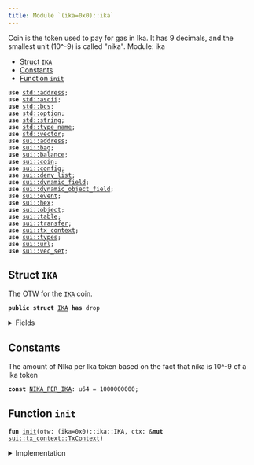 ```yaml
---
title: Module `(ika=0x0)::ika`
---
```


Coin<IKA> is the token used to pay for gas in Ika.
It has 9 decimals, and the smallest unit (10^-9) is called "nika".
Module: ika


-  [Struct `IKA`](#(ika=0x0)_ika_IKA)
-  [Constants](#@Constants_0)
-  [Function `init`](#(ika=0x0)_ika_init)


<pre><code><b>use</b> <a href="../std/address.md#std_address">std::address</a>;
<b>use</b> <a href="../std/ascii.md#std_ascii">std::ascii</a>;
<b>use</b> <a href="../std/bcs.md#std_bcs">std::bcs</a>;
<b>use</b> <a href="../std/option.md#std_option">std::option</a>;
<b>use</b> <a href="../std/string.md#std_string">std::string</a>;
<b>use</b> <a href="../std/type_name.md#std_type_name">std::type_name</a>;
<b>use</b> <a href="../std/vector.md#std_vector">std::vector</a>;
<b>use</b> <a href="../sui/address.md#sui_address">sui::address</a>;
<b>use</b> <a href="../sui/bag.md#sui_bag">sui::bag</a>;
<b>use</b> <a href="../sui/balance.md#sui_balance">sui::balance</a>;
<b>use</b> <a href="../sui/coin.md#sui_coin">sui::coin</a>;
<b>use</b> <a href="../sui/config.md#sui_config">sui::config</a>;
<b>use</b> <a href="../sui/deny_list.md#sui_deny_list">sui::deny_list</a>;
<b>use</b> <a href="../sui/dynamic_field.md#sui_dynamic_field">sui::dynamic_field</a>;
<b>use</b> <a href="../sui/dynamic_object_field.md#sui_dynamic_object_field">sui::dynamic_object_field</a>;
<b>use</b> <a href="../sui/event.md#sui_event">sui::event</a>;
<b>use</b> <a href="../sui/hex.md#sui_hex">sui::hex</a>;
<b>use</b> <a href="../sui/object.md#sui_object">sui::object</a>;
<b>use</b> <a href="../sui/table.md#sui_table">sui::table</a>;
<b>use</b> <a href="../sui/transfer.md#sui_transfer">sui::transfer</a>;
<b>use</b> <a href="../sui/tx_context.md#sui_tx_context">sui::tx_context</a>;
<b>use</b> <a href="../sui/types.md#sui_types">sui::types</a>;
<b>use</b> <a href="../sui/url.md#sui_url">sui::url</a>;
<b>use</b> <a href="../sui/vec_set.md#sui_vec_set">sui::vec_set</a>;
</code></pre>



<a name="(ika=0x0)_ika_IKA"></a>

## Struct `IKA`

The OTW for the <code><a href="../ika_system/ika.md#(ika=0x0)_ika_IKA">IKA</a></code> coin.


<pre><code><b>public</b> <b>struct</b> <a href="../ika_system/ika.md#(ika=0x0)_ika_IKA">IKA</a> <b>has</b> drop
</code></pre>



<details>
<summary>Fields</summary>


<dl>
</dl>


</details>

<a name="@Constants_0"></a>

## Constants


<a name="(ika=0x0)_ika_NIKA_PER_IKA"></a>

The amount of NIka per Ika token based on the fact that nika is
10^-9 of a Ika token


<pre><code><b>const</b> <a href="../ika_system/ika.md#(ika=0x0)_ika_NIKA_PER_IKA">NIKA_PER_IKA</a>: u64 = 1000000000;
</code></pre>



<a name="(ika=0x0)_ika_init"></a>

## Function `init`



<pre><code><b>fun</b> <a href="../../ika_system/init.md#(ika_system=0x0)_init">init</a>(otw: (ika=0x0)::ika::IKA, ctx: &<b>mut</b> <a href="../sui/tx_context.md#sui_tx_context_TxContext">sui::tx_context::TxContext</a>)
</code></pre>



<details>
<summary>Implementation</summary>


<pre><code><b>fun</b> <a href="../../ika_system/init.md#(ika_system=0x0)_init">init</a>(otw: <a href="../ika_system/ika.md#(ika=0x0)_ika_IKA">IKA</a>, ctx: &<b>mut</b> TxContext) {
    <b>let</b> (treasury_cap, coin_metadata) = coin::create_currency(
        otw,
        9, // decimals,
        b"<a href="../ika_system/ika.md#(ika=0x0)_ika_IKA">IKA</a>", // symbol,
        b"Ika", // name,
        b"<a href="../ika_system/ika.md#(ika=0x0)_ika_IKA">IKA</a> Token", // description,
        option::none(), // url (currently, empty)
        ctx,
    );
    transfer::public_transfer(treasury_cap, ctx.sender());
    transfer::public_share_object(coin_metadata);
}
</code></pre>



</details>
